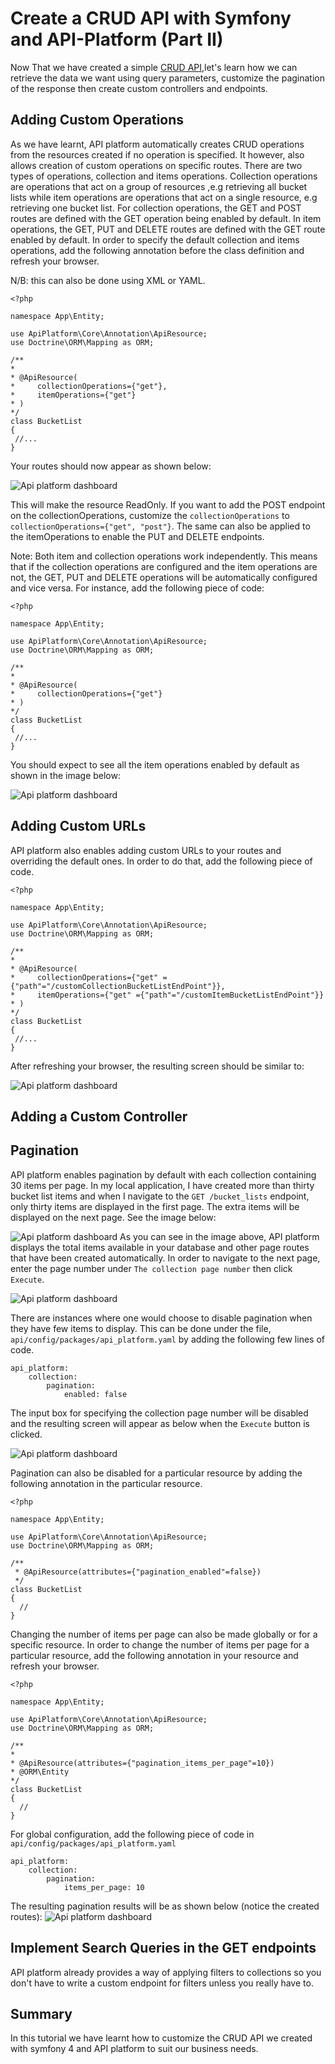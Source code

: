 # Create a CRUD API with Symfony and API-Platform (Part II)

Now That we have created a simple 
[CRUD API](https://www.twilio.com/blog/build-crud-restful-api-php-api-platform-symfony-4),let's learn how we can retrieve the data we want using query parameters, customize the pagination of the response then create custom controllers and endpoints.

## Adding Custom Operations
 As we have learnt, API platform automatically creates CRUD operations from the resources created if no operation is specified. It however, also allows creation of custom operations on specific routes. There are two types of operations, collection and items operations. Collection operations are operations that act on a group of resources ,e.g retrieving all bucket lists while item operations are operations that act on a single resource, e.g retrieving one bucket list. For collection operations, the GET and POST routes are defined with the GET operation being enabled by default. In item operations, the GET, PUT and DELETE routes are defined with the GET route enabled by default. In order to specify the default collection and items operations, add the following annotation before the class definition and refresh your browser.
 
 N/B: this can also be done using XML or YAML.
 
 ```
<?php

namespace App\Entity;

use ApiPlatform\Core\Annotation\ApiResource;
use Doctrine\ORM\Mapping as ORM;

/**
 *
 * @ApiResource(
 *     collectionOperations={"get"},
 *     itemOperations={"get"}
 * )
 */
class BucketList
{
  //...
}
```
Your routes should now appear as shown below:

![Api platform dashboard](https://github.com/Felistas/Symfony-API-Platform-/blob/Part-2/both_collection_and_item_operations.png)


This will make the resource ReadOnly. If you want to add the POST endpoint on the collectionOperations, customize the `collectionOperations` to  `collectionOperations={"get", "post"}`. The same can also be applied to the itemOperations to enable the PUT and DELETE endpoints. 

Note: Both item and collection operations work independently. This means that if the collection operations are configured and the item operations are not, the GET, PUT and DELETE operations will be automatically configured and vice versa. For instance, add the following piece of code:

 ```
<?php

namespace App\Entity;

use ApiPlatform\Core\Annotation\ApiResource;
use Doctrine\ORM\Mapping as ORM;

/**
 * 
 * @ApiResource(
 *     collectionOperations={"get"}
 * )
 */
class BucketList
{
  //...
}
```

You should expect to see all the item operations enabled by default as shown in the image below:

![Api platform dashboard](https://github.com/Felistas/Symfony-API-Platform-/blob/Part-2/collection_get_operation_annotation.png)

## Adding Custom URLs

API platform also enables adding custom URLs to your routes and overriding the default ones. In order to do that, add the following piece of code.

 ```
<?php

namespace App\Entity;

use ApiPlatform\Core\Annotation\ApiResource;
use Doctrine\ORM\Mapping as ORM;

/**
 * 
 * @ApiResource(
 *     collectionOperations={"get" ={"path"="/customCollectionBucketListEndPoint"}},
 *     itemOperations={"get" ={"path"="/customItemBucketListEndPoint"}}
 * )
 */
class BucketList
{
  //...
}
```
After refreshing your browser, the resulting screen should be similar to:

![Api platform dashboard](https://github.com/Felistas/Symfony-API-Platform-/blob/Part-2/custom_endpoints.png)

## Adding a Custom Controller

## Pagination
API platform enables pagination by default with each collection containing 30 items per page. In my local application, I have created more than thirty bucket list items and when I navigate to the `GET /bucket_lists` endpoint, only thirty items are displayed in the first page. The extra items will be displayed on the next page. 
See the image below:

![Api platform dashboard](https://github.com/Felistas/Symfony-API-Platform-/blob/Part-2/first_thirty_items.png)
As you can see in the image above, API platform displays the total items available in your database and other page routes that have been created automatically. In order to navigate to the next page, enter the page number under `The collection page number` then click `Execute`.

![Api platform dashboard](https://github.com/Felistas/Symfony-API-Platform-/blob/Part-2/second_route.png)

There are instances where one would choose to disable pagination when they have few items to display. This can be done under the file, `api/config/packages/api_platform.yaml` by adding the following few lines of code. 
```
api_platform:
    collection:
        pagination:
            enabled: false
```

The input box for specifying the collection page number will be disabled and the resulting screen will appear as below when the `Execute` button is clicked. 

![Api platform dashboard](https://github.com/Felistas/Symfony-API-Platform-/blob/Part-2/no_pagination.png)

Pagination can also be disabled for a particular resource by adding the following annotation in the particular resource. 

```
<?php

namespace App\Entity;

use ApiPlatform\Core\Annotation\ApiResource;
use Doctrine\ORM\Mapping as ORM;

/**
 * @ApiResource(attributes={"pagination_enabled"=false})
 */
class BucketList
{
  //
}
```

Changing the number of items per page can also be made globally or for a specific resource. In order to change the number of items per page for a particular resource, add the following annotation in your resource and refresh your browser. 

```
<?php

namespace App\Entity;

use ApiPlatform\Core\Annotation\ApiResource;
use Doctrine\ORM\Mapping as ORM;

/**
*
* @ApiResource(attributes={"pagination_items_per_page"=10})
* @ORM\Entity
*/
class BucketList
{ 
  //
}
```

For global configuration, add the following piece of code in `api/config/packages/api_platform.yaml`

```
api_platform:
    collection:
        pagination:
            items_per_page: 10
 ```
 The resulting pagination results will be as shown below (notice the created routes):
 ![Api platform dashboard](https://github.com/Felistas/Symfony-API-Platform-/blob/Part-2/ten_items_per_page.png)
 
 ## Implement Search Queries in the GET endpoints
 API platform already provides a way of applying filters to collections so you don't have to write a custom endpoint for filters unless you really have to.  


 ## Summary
 In this tutorial we have learnt how to customize the CRUD API we created with symfony 4 and API platform to suit our business needs.




